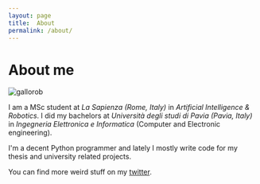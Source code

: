 ```yaml
---
layout: page
title:  About
permalink: /about/
---
```


# About me
![gallorob](https://avatars1.githubusercontent.com/u/32876132?s=460&u=04061a41dc379f3047290ed4621c9ade164f0f5e&v=4)


I am a MSc student at _La Sapienza (Rome, Italy)_ in _Artificial Intelligence & Robotics_. I did my bachelors at _Università degli studi di Pavia (Pavia, Italy)_ in _Ingegneria Elettronica e Informatica_ (Computer and Electronic engineering).

I'm a decent Python programmer and lately I mostly write code for my thesis and university related projects.

You can find more weird stuff on my [twitter](https://twitter.com/gallorob2).